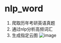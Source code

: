 # nlp_word
1. 爬取历年考研英语真题
2. 通过nlp分析高频词汇
3. 生成指定云图
![image](https://user-images.githubusercontent.com/5009436/213092878-44c24f5d-c2d1-4a9f-b655-b962d6780ee7.png)
